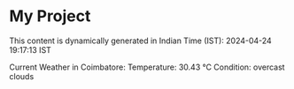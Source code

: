 # My Project

This content is dynamically generated in Indian Time (IST): 2024-04-24 19:17:13 IST


Current Weather in Coimbatore:
Temperature: 30.43 °C
Condition: overcast clouds
